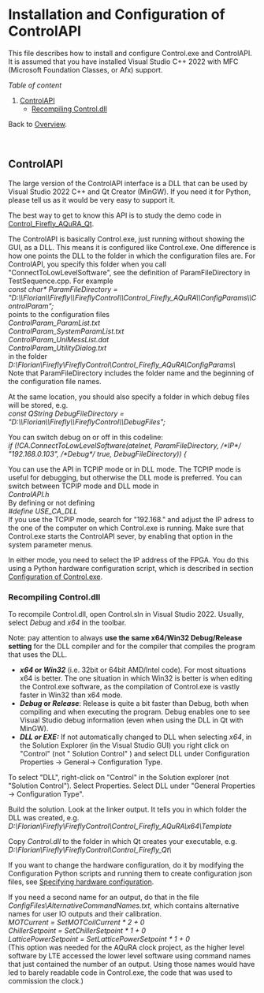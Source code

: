# Installation and Configuration of ControlAPI

This file describes how to install and configure Control.exe and ControlAPI. It is assumed that you have installed Visual Studio C++ 2022 with MFC (Microsoft Foundation Classes, or Afx) support.

*Table of content*  

1. [ControlAPI](#controlapi)
   - [Recompiling Control.dll](#recompiling-controldll)
 
Back to [Overview](../README.md).

&nbsp;


## ControlAPI

The large version of the ControlAPI interface is a DLL that can be used by Visual Studio 2022 C++ and Qt Creator (MinGW). If you need it for Python, please tell us as it would be very easy to support it.

The best way to get to know this API is to study the demo code in [Control_Firefly_AQuRA_Qt](https://github.com/opticsfoundry/OpticsFoundry_Control_Qt).


The ControlAPI is basically Control.exe, just running without showing the GUI, as a DLL. This means it is configured like Control.exe. One difference is how one points the DLL to the folder in which the configuration files are. For ControlAPI, you specify this folder when you call "ConnectToLowLevelSoftware", see the definition of ParamFileDirectory in TestSequence.cpp. For example  
_const char\* ParamFileDirectory = "D:\\\\Florian\\\\Firefly\\\\FireflyControl\\\\Control_Firefly_AQuRA\\\\ConfigParams\\\\ControlParam";_  
points to the configuration files  
_ControlParam_ParamList.txt_  
_ControlParam_SystemParamList.txt_  
_ControlParam_UniMessList.dat_  
_ControlParam_UtilityDialog.txt_  
in the folder  
_D:\\Florian\\Firefly\\FireflyControl\\Control_Firefly_AQuRA\\ConfigParams\\_  
Note that ParamFileDirectory includes the folder name and the beginning of the configuration file names.

At the same location, you should also specify a folder in which debug files will be stored, e.g.  
_const QString DebugFileDirectory = "D:\\\\Florian\\\\Firefly\\\\FireflyControl\\\\DebugFiles";_  

You can switch debug on or off in this codeline:  
_if (!CA.ConnectToLowLevelSoftware(atelnet, ParamFileDirectory, /\*IP\*/ "192.168.0.103", /\*Debug\*/ true, DebugFileDirectory)) {_  


You can use the API in TCPIP mode or in DLL mode. The TCPIP mode is useful for debugging, but otherwise the DLL mode is preferred. You can switch between TCPIP mode and DLL mode in  
_ControlAPI.h_  
By defining or not defining  
_#define USE_CA_DLL_  
If you use the TCPIP mode, search for "192.168." and adjust the IP adress to the one of the computer on which Control.exe is running. Make sure that Control.exe starts the ControlAPI sever, by enabling that option in the system parameter menus.  

In either mode, you need to select the IP address of the FPGA. You do this using a Python hardware configuration script, which is described in section [Configuration of Control.exe](InstallationAndConfigurationOfControlEXE.md#configuration-of-controlexe).  

### Recompiling Control.dll

To recompile Control.dll, open Control.sln in Visual Studio 2022. Usually, select _Debug_ and _x64_ in the toolbar. 

Note: pay attention to always **use the same x64/Win32 Debug/Release setting** for the DLL compiler and for the compiler that compiles the program that uses the DLL.  
- **_x64_ or _Win32_** (i.e. 32bit or 64bit AMD/Intel code). For most situations x64 is better. The one situation in which Win32 is better is when editing the Control.exe software, as the compilation of Control.exe is vastly faster in Win32 than x64 mode.  
- **_Debug_ or _Release_**: Release is quite a bit faster than Debug, both when compiling and when executing the program. Debug enables one to see Visual Studio debug information (even when using the DLL in Qt with MinGW).  
- **_DLL or EXE:_** If not automatically changed to DLL when selecting _x64_, in the Solution Explorer (in the Visual Studio GUI) you right click on "Control" (not " Solution Control" ) and select DLL under Configuration Properties -> General-> Configuration Type.  


To select "DLL", right-click on "Control" in the Solution explorer (not "Solution Control"). Select Properties. Select DLL under "General Properties -> Configuration Type".  

Build the solution. Look at the linker output. It tells you in which folder the DLL was created, e.g.  
_D:\\Florian\\Firefly\\FireflyControl\\Control_Firefly_AQuRA\\x64\\Template_  

Copy _Control.dll_ to the folder in which Qt creates your executable, e.g.  
_D:\\Florian\\Firefly\\FireflyControl\\Control_Firefly_Qt\\_  

If you want to change the hardware configuration, do it by modifying the Configuration Python scripts and running them to create configuration json files, see [Specifying hardware configuration](#specifying-hardware-configuration).  

If you need a second name for an output, do that in the file _ConfigFiles\AlternativeCommandNames.txt_, which contains alternative names for user IO outputs and their calibration.  
_MOTCurrent = SetMOTCoilCurrent * 2 + 0_  
_ChillerSetpoint = SetChillerSetpoint * 1 + 0_  
_LatticePowerSetpoint = SetLatticePowerSetpoint * 1 + 0_  
(This option was needed for the AQuRA clock project, as the higher level software by LTE accessed the lower level software using command names that just contained the number of an output. Using those names would have led to barely readable code in Control.exe, the code that was used to commission the clock.)
